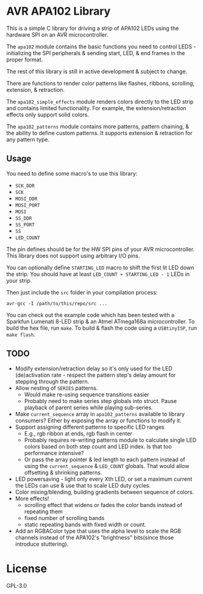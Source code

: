 # AVR APA102 Library

This is a simple C library for driving a strip of APA102 LEDs using the
hardware SPI on an AVR microcontroller.

The `apa102` module contains the basic functions you need to control LEDS -
initializing the SPI peripherals & sending start, LED, & end frames in the
proper format.

The rest of this library is still in active development & subject to change.

There are functions to render color patterns like flashes, ribbons, scrolling,
extension, & retraction.

The `apa102_simple_effects` module renders colors directly to the LED strip and
contains limited functionality. For example, the extension/retraction effects
only support solid colors.

The `apa102_patterns` module contains more patterns, pattern chaining, & the
ability to define custom patterns. It supports extension & retraction for any
pattern type.


## Usage

You need to define some macro's to use this library:

* `SCK_DDR`
* `SCK`
* `MOSI_DDR`
* `MOSI_PORT`
* `MOSI`
* `SS_DDR`
* `SS_PORT`
* `SS`
* `LED_COUNT`

The pin defines should be for the HW SPI pins of your AVR microcontroller. This
library does not support using arbitrary I/O pins.

You can optionally define `STARTING_LED` macro to shift the first lit LED down
the strip. You should have at least `LED_COUNT + STARTING_LED - 1` LEDs in your
strip.

Then just include the `src` folder in your compilation process:

    avr-gcc -I /path/to/this/repo/src ...

You can check out the example code which has been tested with a Sparkfun
Lumenati 8-LED strip & an Atmel ATmega168a microcontroller. To build the hex
file, run `make`. To build & flash the code using a `USBtinyISP`, run `make
flash`.


## TODO

* Modify extension/retraction delay so it's only used for the LED
  (de)activation rate - respect the pattern step's delay amount for stepping through
  the pattern.
* Allow nesting of `SERIES` patterns.
    * Would make re-using sequence transitions easier
    * Probably need to make series step globals into struct. Pause playback of
      parent series while playing sub-series.
* Make `current_sequence` array in `apa102_patterns` available to library
  consumers? Either by exposing the array or functions to modify it.
* Support assigning different patterns to specific LED ranges
    * E.g., rgb ribbon at ends, rgb flash in center
    * Probably requires re-writing patterns module to calculate single LED
      colors based on both step count and LED index. Is that too performance
      intensive?
    * Or pass the array pointer & led length to each pattern instead of using
      the `current_sequence` & `LED_COUNT` globals. That would allow offsetting
      & shrinking patterns.
* LED powersaving - light only every Xth LED, or set a maximum current the LEDs
  can use & use that to scale LED duty cycles.
* Color mixing/blending, building gradients between sequence of colors.
* More effects!
    * scrolling effect that widens or fades the color bands instead of repeating them
    * fixed number of scrolling bands
    * static repeating bands with fixed width or count.
* Add an RGBAColor type that uses the alpha level to scale the RGB channels
  instead of the APA102's "brightness" bits(since those introduce stuttering).


# License

GPL-3.0
